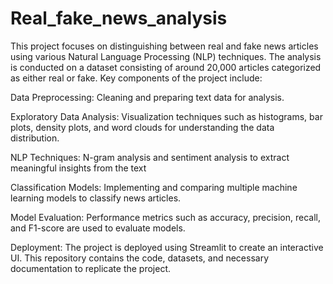 # Real_fake_news_analysis

This project focuses on distinguishing between real and fake news articles using various Natural Language Processing (NLP) techniques. The analysis is conducted on a dataset consisting of around 20,000 articles categorized as either real or fake. Key components of the project include:

Data Preprocessing: Cleaning and preparing text data for analysis.

Exploratory Data Analysis: Visualization techniques such as histograms, bar plots, density plots, and word clouds for understanding the data distribution.

NLP Techniques: N-gram analysis and sentiment analysis to extract meaningful insights from the text

Classification Models: Implementing and comparing multiple machine learning models to classify news articles.

Model Evaluation: Performance metrics such as accuracy, precision, recall, and F1-score are used to evaluate models.

Deployment: The project is deployed using Streamlit to create an interactive UI.
This repository contains the code, datasets, and necessary documentation to replicate the project.

